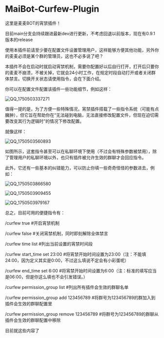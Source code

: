 # MaiBot-Curfew-Plugin

这里是麦麦BOT的宵禁插件！

目前main分支会持续跟进最新dev进行更新，不考虑回退以前版本，现在有0.9.1版本的release

使用本插件前请至少要在配置文件设置管理用户，这样能够方便其他功能，另外你的麦麦必须是某个群的管理员，这也不必多说了吧？

本插件不会在启动时就启动宵禁机制，需要你配置好以后自行打开，打开后只要你的麦麦不崩溃，不被关掉，它就会24小时工作，在规定时段自动打开或者关闭群体禁言。切换开关状态请使用指令，会在下面介绍。

你可以在配置文件配置该插件一些功能细节，例如这样：

![QQ_1750503337271](https://github.com/user-attachments/assets/4c2b257f-401f-4608-80b2-3a3691ef00dd)

值得一提的是，为了方便一些特殊情况，宵禁插件搭载了一些指令系统（可能有点臃肿），但它旨在帮助你在“无法碰到电脑，无法直接修改配置文件，但现在迫切需要改变其行为逻辑时”的情况下修改配置。

就像这样：

![QQ_1750503560893](https://github.com/user-attachments/assets/58a3e82c-9e70-43f2-971f-6447e7d48c88)

如图所示，这套指令甚至可以在私聊环境下使用（不过会有特殊参数被禁用），除了管理用户的私聊环境以外，也只有插件被允许生效的群聊才会回应指令。

此外，它还有一些基本的纠错能力，可以防止你填一些奇奇怪怪的参数进去，例如：

![QQ_1750503866580](https://github.com/user-attachments/assets/62cc5c7d-b202-4821-a682-4d4086e8a7fb)

![QQ_1750503909455](https://github.com/user-attachments/assets/aa2ddd68-1c08-4750-bab9-8efaf1ea8dd0)

![QQ_1750503979167](https://github.com/user-attachments/assets/1b031182-b884-4bec-b047-c0358bdc969d)

总之，目前可用的便捷指令有：

/curfew true    #开启宵禁机制

/curfew false   #关闭宵禁机制，同时即刻解除全体禁言

/curfew time list   #列出当前设置的宵禁时间段

/curfew start_time set 23:00   #将宵禁开始时间设置为23:00（注：不能填24:00，因为定义其实是0:00，不过这么填说不定会有小彩蛋呢）

/curfew end_time set 6:00   #将宵禁开始时间设置为6:00（注：标准的填写应当是06:00，但是你这么填也不会引发错误。）

/curfew permission_group list   #列出所有插件会生效的群聊名单

/curfew permission_group add 123456789   #将群号为123456789的群加入到插件会生效的群聊配置里

/curfew permission_group remove 123456789   #将群号为123456789的群聊从插件会生效的群聊配置中移除

目前就这些内容了
